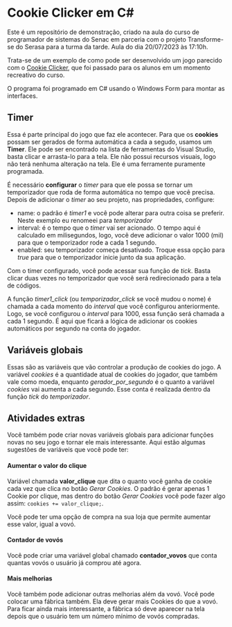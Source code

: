 # Cookie Clicker em C#
Este é um repositório de demonstração, criado na aula do curso de programador de sistemas do Senac em parceria com o projeto Transforme-se do Serasa para a turma da tarde. Aula do dia 20/07/2023 às 17:10h.

Trata-se de um exemplo de como pode ser desenvolvido um jogo parecido com o [Cookie Clicker](https://orteil.dashnet.org/cookieclicker/), que foi passado para os alunos em um momento recreativo do curso.

O programa foi programado em C# usando o Windows Form para montar as interfaces.

## Timer
Essa é parte principal do jogo que faz ele acontecer. Para que os __cookies__ possam ser gerados de forma automática a cada a segudo, usamos um __Timer__. Ele pode ser encontrado na lista de ferramentas do Visual Studio, basta clicar e arrasta-lo para a tela. Ele não possui recursos visuais, logo não terá nenhuma alteração na tela. Ele é uma ferramente puramente programada.

É necessário __configurar__ o _timer_ para que ele possa se tornar um temporizador que roda de forma automática no tempo que você precisa.
Depois de adicionar o _timer_ ao seu projeto, nas propriedades, configure:
- name: o padrão é _timer1_ e você pode alterar para outra coisa se preferir. Neste exemplo eu renomeei para _temporizador_
- interval: é o tempo que o _timer_ vai ser acionado. O tempo aqui é calculado em milisegundos, logo, você deve adicionar o valor 1000 (mil) para que o temporizador rode a cada 1 segundo.
- enabled: seu temporizador começa desativado. Troque essa opção para _true_ para que o temporizador inicie junto da sua aplicação.

Com o timer configurado, você pode acessar sua função de _tick_. Basta clicar duas vezes no temporizador que você será redirecionado para a tela de códigos.

A função *timer1_click* (ou *temporizador_click* se você mudou o nome) é chamada a cada momento do _interval_ que você configurou anteriormente. Logo, se você configurou o _interval_ para 1000, essa função será chamada a cada 1 segundo. É aqui que ficará a lógica de adicionar os cookies automáticos por segundo na conta do jogador.

## Variáveis globais
Essas são as variáveis que vão controlar a produção de cookies do jogo. A variável _cookies_ é a quantidade atual de cookies do jogador, que também vale como moeda, enquanto *gerador_por_segundo* é o quanto a variável _cookies_ vai aumenta a cada segundo. Esse conta é realizada dentro da função _tick_ do _temporizador_.

## Atividades extras
Você também pode criar novas variáveis globais para adicionar funções novas no seu jogo e tornar ele mais interessante. Aqui estão algumas sugestões de variáveis que você pode ter:

#### Aumentar o valor do clique
Variável chamada **valor_clique** que dita o quanto você ganha de cookie cada vez que clica no botão *Gerar Cookies*. O padrão é gerar apenas 1 Cookie por clique, mas dentro do botão *Gerar Cookies* você pode fazer algo assim: `cookies += valor_clique;`.

Você pode ter uma opção de compra na sua loja que permite aumentar esse valor, igual a vovó.

#### Contador de vovós
Você pode criar uma variável global chamado **contador_vovos** que conta quantas vovós o usuário já comprou até agora.

#### Mais melhorias
Você também pode adicionar outras melhorias além da vovó. Você pode colocar uma fábrica também. Ela deve gerar mais Cookies do que a vovó. Para ficar ainda mais interessante, a fábrica só deve aparecer na tela depois que o usuário tem um número mínimo de vovós compradas.










